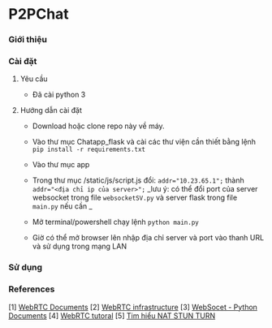 # P2PChat

### Giới thiệu

### Cài đặt

1.  Yêu cầu

    - Đã cài python 3

2.  Hướng dẫn cài đặt

    - Download hoặc clone repo này về máy.
    - Vào thư mục Chatapp_flask và cài các thư viện cần thiết bằng lệnh `pip install -r requirements.txt`
    - Vào thư mục app
    - Trong thư mục /static/js/script.js đổi: `addr="10.23.65.1";` thành `addr="<địa chỉ ip của server>";`
      _lưu ý: có thể đổi port của server websocket trong file `websocketSV.py` và server flask trong file `main.py` nếu cần _

    - Mở terminal/powershell chạy lệnh `python main.py`

    - Giờ có thể mở browser lên nhập địa chỉ server và port vào thanh URL và sử dụng trong mạng LAN

### Sử dụng

### References

[1] [WebRTC Documents](https://webrtc.org/start "WebRTC Documents")
[2] [WebRTC infrastructure](https://www.html5rocks.com/en/tutorials/webrtc/infrastructure "WebRTC infrastructure")
[3] [WebSocet - Python Documents](https://websockets.readthedocs.io/en/stable/intro.html "WebSocet - Python Documents")
[4] [WebRTC tutoral](https://websitebeaver.com/insanely-simple-webrtc-video-chat-using-firebase-with-codepen-demo "WebRTC tutoral")
[5] [Tim hiểu NAT STUN TURN](https://kipalog.com/posts/WebRTC-basic---Phan-1--Tim-hieu-ve-NAT--STUN--TURN-vs-ICE "Tim hiểu NAT STUN TURN")

